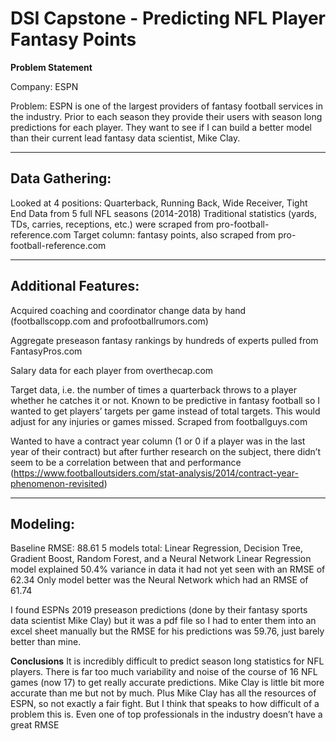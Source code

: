 # DSI Capstone - Predicting NFL Player Fantasy Points

**Problem Statement**

Company: ESPN

Problem: ESPN is one of the largest providers of fantasy football services in the industry. Prior to each season they provide
their users with season long predictions for each player. They want to see if I can build a better model than their current lead
fantasy data scientist, Mike Clay. 

---
## Data Gathering:

Looked at 4 positions: Quarterback, Running Back, Wide Receiver, Tight End
Data from 5 full NFL seasons (2014-2018)
Traditional statistics (yards, TDs, carries, receptions, etc.) were scraped from pro-football-reference.com
Target column: fantasy points, also scraped from pro-football-reference.com

---
## Additional Features:
Acquired coaching and coordinator change data by hand (footballscopp.com and profootballrumors.com)

Aggregate preseason fantasy rankings by hundreds of experts pulled from FantasyPros.com

Salary data for each player from overthecap.com

Target data, i.e. the number of times a quarterback throws to a player whether he catches it or not. Known to be predictive in
fantasy football so I wanted to get players’ targets per game instead of total targets. This would adjust for any injuries or
games missed. Scraped from footballguys.com

Wanted to have a contract year column (1 or 0 if a player was in the last year of their contract) but after further research on
the subject, there didn’t seem to be a correlation between that and performance
(https://www.footballoutsiders.com/stat-analysis/2014/contract-year-phenomenon-revisited)

---
## Modeling:
Baseline RMSE: 88.61
5 models total: Linear Regression, Decision Tree, Gradient Boost, Random Forest, and a Neural Network
Linear Regression model explained 50.4% variance in data it had not yet seen with an RMSE of 62.34
Only model better was the Neural Network which had an RMSE of 61.74

I found ESPNs 2019 preseason predictions (done by their fantasy sports data scientist Mike Clay) but it was a pdf file so I had
to enter them into an excel sheet manually but the RMSE for his predictions was 59.76, just barely better than mine.

**Conclusions**
It is incredibly difficult to predict season long statistics for NFL players. There is far too much variability and noise of
the course of 16 NFL games (now 17) to get really accurate predictions. Mike Clay is little bit more accurate than me
but not by much. Plus Mike Clay has all the resources of ESPN, so not exactly a fair fight. But I think that speaks to how
difficult of a problem this is. Even one of top professionals in the industry doesn’t have a great RMSE
